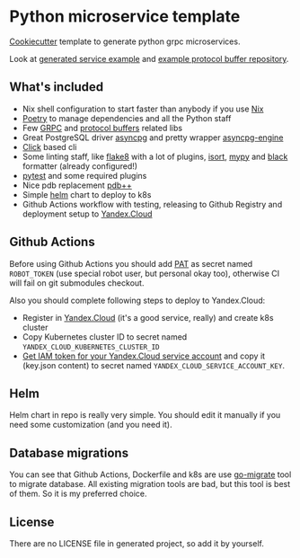 # Python microservice template

[Cookiecutter](https://github.com/cookiecutter/cookiecutter) template to generate python grpc microservices.

Look at [generated service example](https://github.com/sivakov512/python-microservice-template-example) and [example protocol buffer repository](https://github.com/sivakov512/python-microservice-template-proto).

## What's included
* Nix shell configuration to start faster than anybody if you use [Nix](https://nixos.org/)
* [Poetry](https://github.com/python-poetry/poetry) to manage dependencies and all the Python staff
* Few [GRPC](https://grpc.io/docs/languages/python/quickstart/) and [protocol buffers](https://developers.google.com/protocol-buffers) related libs
* Great PostgreSQL driver [asyncpg](https://github.com/MagicStack/asyncpg) and pretty wrapper [asyncpg-engine](https://github.com/sivakov512/asyncpg-engine)
* [Click](https://github.com/pallets/click/) based cli
* Some linting staff, like [flake8](https://github.com/PyCQA/flake8) with a lot of plugins, [isort](https://github.com/PyCQA/isort), [mypy](https://github.com/python/mypy) and [black](https://github.com/psf/black) formatter (already configured!)
* [pytest](https://github.com/pytest-dev/pytest/) and some required plugins
* Nice pdb replacement [pdb++](https://github.com/pdbpp/pdbpp)
* Simple [helm](https://helm.sh/) chart to deploy to k8s
* Github Actions workflow with testing, releasing to Github Registry and deployment setup to [Yandex.Cloud](https://cloud.yandex.com/)

## Github Actions

Before using Github Actions you should add [PAT](https://github.com/settings/tokens) as secret named `ROBOT_TOKEN` (use special robot user, but personal okay too), otherwise CI will fail on git submodules checkout.

Also you should complete following steps to deploy to Yandex.Cloud:
* Register in [Yandex.Cloud](https://cloud.yandex.com/) (it's a good service, really) and create k8s cluster
* Copy Kubernetes cluster ID to secret named `YANDEX_CLOUD_KUBERNETES_CLUSTER_ID`
* [Get IAM token for your Yandex.Cloud service account](https://cloud.yandex.ru/docs/iam/operations/iam-token/create-for-sa) and copy it (key.json content) to secret named `YANDEX_CLOUD_SERVICE_ACCOUNT_KEY`.

## Helm

Helm chart in repo is really very simple. You should edit it manually if you need some customization (and you need it).

## Database migrations

You can see that Github Actions, Dockerfile and k8s are use [go-migrate](https://github.com/golang-migrate/migrate) tool to migrate database.
All existing migration tools are bad, but this tool is best of them. So it is my preferred choice.

## License

There are no LICENSE file in generated project, so add it by yourself.
